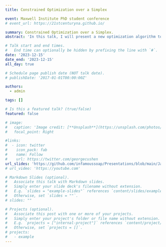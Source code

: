 ```yaml
---
title: Constrained Optimization over a Simplex

event: Maxwell Institute PhD student conference
# event_url: https://21stcenturyna.github.io/

summary: Constrained Optimization over a Simplex.
abstract: 'In this talk, I will present a new optimization algorithm to solve convex problems over the probability simplex.'

# Talk start and end times.
#   End time can optionally be hidden by prefixing the line with `#`.
date: '2023-12-15'
date_end: '2023-12-15'
all_day: true

# Schedule page publish date (NOT talk date).
# publishDate: '2017-01-01T00:00:00Z'

authors:
  - admin

tags: []

# Is this a featured talk? (true/false)
featured: false

# image:
#   caption: 'Image credit: [**Unsplash**](https://unsplash.com/photos/bzdhc5b3Bxs)'
#   focal_point: Right

#links:
#  - icon: twitter
#    icon_pack: fab
#    name: Follow
#    url: https://twitter.com/georgecushen
url_slides: 'https://github.com/infamoussoap/Presentations/blob/main/James%20Chok%20Rational%20Approximation.pdf'
# url_video: 'https://youtube.com'

# Markdown Slides (optional).
#   Associate this talk with Markdown slides.
#   Simply enter your slide deck's filename without extension.
#   E.g. `slides = "example-slides"` references `content/slides/example-slides.md`.
#   Otherwise, set `slides = ""`.
# slides: ""

# Projects (optional).
#   Associate this post with one or more of your projects.
#   Simply enter your project's folder or file name without extension.
#   E.g. `projects = ["internal-project"]` references `content/project/deep-learning/index.md`.
#   Otherwise, set `projects = []`.
# projects:
#   - example
---
```

